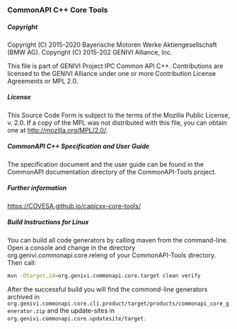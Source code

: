 ### CommonAPI C++ Core Tools

##### Copyright
Copyright (C) 2015-2020 Bayerische Motoren Werke Aktiengesellschaft (BMW AG).
Copyright (C) 2015-202 GENIVI Alliance, Inc.

This file is part of GENIVI Project IPC Common API C++.
Contributions are licensed to the GENIVI Alliance under one or more Contribution License Agreements or MPL 2.0.

##### License
This Source Code Form is subject to the terms of the Mozilla Public License, v. 2.0. If a copy of the MPL was not distributed with this file, you can obtain one at http://mozilla.org/MPL/2.0/.

##### CommonAPI C++ Specification and User Guide
The specification document and the user guide can be found in the CommonAPI documentation directory of the CommonAPI-Tools project.

##### Further information
https://COVESA.github.io/capicxx-core-tools/

##### Build Instructions for Linux

You can build all code generators by calling maven from the command-line. Open a console and change in the directory org.genivi.commonapi.core.releng of your CommonAPI-Tools directory. Then call:

```bash
mvn -Dtarget.id=org.genivi.commonapi.core.target clean verify
```

After the successful build you will find the commond-line generators archived in `org.genivi.commonapi.core.cli.product/target/products/commonapi_core_generator.zip` and the update-sites in `org.genivi.commonapi.core.updatesite/target`.
